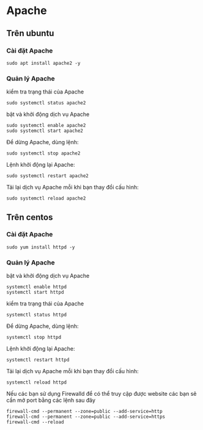 # Apache
## Trên ubuntu
### Cài đặt Apache
```
sudo apt install apache2 -y
```
### Quản lý Apache
kiểm tra trạng thái của Apache 
```
sudo systemctl status apache2
```
bật và khởi động dịch vụ Apache
```
sudo systemctl enable apache2
sudo systemctl start apache2
```
Để dừng Apache, dùng lệnh:
```
sudo systemctl stop apache2
```
Lệnh khởi động lại Apache:
```
sudo systemctl restart apache2
```
Tải lại dịch vụ Apache mỗi khi bạn thay đổi cấu hình:
```
sudo systemctl reload apache2
```

## Trên centos
### Cài đặt Apache
```
sudo yum install httpd -y
```
### Quản lý Apache
bật và khởi động dịch vụ Apache
```
systemctl enable httpd
systemctl start httpd
```
kiểm tra trạng thái của Apache 
 ```
systemctl status httpd
 ```
Để dừng Apache, dùng lệnh:
```
systemctl stop httpd
```
Lệnh khởi động lại Apache:
```
systemctl restart httpd
```
Tải lại dịch vụ Apache mỗi khi bạn thay đổi cấu hình:
```
systemctl reload httpd
```
Nếu các bạn sử dụng Firewalld để có thể truy cập được website các bạn sẽ cần mở port bằng các lệnh sau đây
```
firewall-cmd --permanent --zone=public --add-service=http
firewall-cmd --permanent --zone=public --add-service=https
firewall-cmd --reload
```








